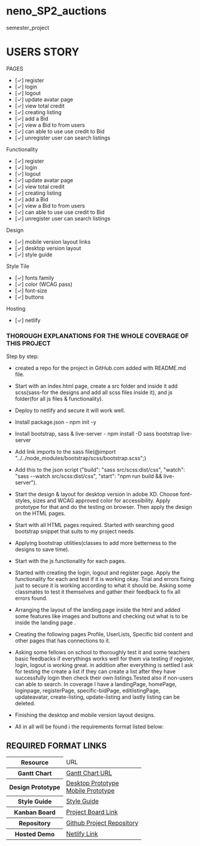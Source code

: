 # neno_SP2_auctions

semester_project

# USERS STORY

PAGES

- [✓] register
- [✓] login
- [✓] logout
- [✓] update avatar page
- [✓] view total credit
- [✓] creating listing
- [✓] add a Bid
- [✓] view a Bid to from users
- [✓] can able to use use credit to Bid
- [✓] unregister user can search listings

Functionality

- [✓] register
- [✓] login
- [✓] logout
- [✓] update avatar page
- [✓] view total credit
- [✓] creating listing
- [✓] add a Bid
- [✓] view a Bid to from users
- [✓] can able to use use credit to Bid
- [✓] unregister user can search listings

Design

- [✓] mobile version layout links
- [✓] desktop version layout
- [✓] style guide

Style Tile

- [✓] fonts family
- [✓] color (WCAG pass)
- [✓] font-size
- [✓] buttons

Hosting

- [✓] netlify

### THOROUGH EXPLANATIONS FOR THE WHOLE COVERAGE OF THIS PROJECT

Step by step:

- created a repo for the project in GitHub.com added with README.md file.

- Start with an index.html page, create a src folder and inside it add scss(sass-for the designs and add all scss files inside it), and js folder(for all js files & functionality).

- Deploy to netlify and secure it will work well.

- Install package.json - npm init -y

- Install bootstrap, sass & live-server - npm install -D sass bootstrap live-server

- Add link imports to the sass file(@import "../../node_modules/bootstrap/scss/bootstrap.scss";)

- Add this to the json script ("build": "sass src/scss:dist/css",
  "watch": "sass --watch src/scss:dist/css",
  "start": "npm run build && live-server").

- Start the design & layout for desktop version in adobe XD. Choose font-styles, sizes and WCAG approved color for accessibility. Apply prototype for that and do the testing on browser. Then apply the design on the HTML pages.

- Start with all HTML pages required. Started with searching good bootstrap snippet that suits to my project needs.

- Applying bootstrap utilities(classes to add more betterness to the designs to save time).

- Start with the js functionality for each pages.

- Started with creating the login, logout and register page. Apply the functionality for each and test if it is working okay. Trial and errors fixing just to secure it is working according to what it should be. Asking some classmates to test it themselves and gather their feedback to fix all errors found.

- Arranging the layout of the landing page inside the html and added some features like images and buttons and checking out what is to be inside the landing page .

- Creating the following pages Profile, UserLists, Specific bid content and other pages that has connections to it.

- Asking some fellows on school to thoroughly test it and some teachers basic feedbacks if everythings works well for them via testing if register, login, logout is working great. in addition after everything is settled I ask for testing the create a list if they can create a list after they have successfully login then check their own listings.Tested also if non-users can able to search. In coverage I have a landingPage, homePage, loginpage, registerPage, specific-bidPage, editlistingPage, updateavatar, create-listing, update-listing and lastly listing can be deleted.

- Finishing the desktop and mobile version layout designs.

- All in all will be found i the requirements format listed below:

## REQUIRED FORMAT LINKS

<table>
  <thead>
    <tr>
      <th>Resource</th>
      <td>URL</td>
    </tr>
  </thead>
  <tbody>
    <tr>
      <th>Gantt Chart</th>
         <td><a href="https://app.ganttpro.com/#/project/1671188223358/export">Gantt Chart URL</a></td>
    </tr>
    <tr>
      <th>Design Prototype</th>
      <td><a href="https://xd.adobe.com/view/43db553a-b81a-4fb4-89df-20c7b3b66308-1688/">Desktop Prototype</a> </br>
      <a href="https://xd.adobe.com/view/f56a4dc1-00de-4ac4-bee6-61a767b8c610-a039/">Mobile Prototype</a></td>
    </tr>
    <tr>
      <th>Style Guide</th>
      <td><a href="https://xd.adobe.com/view/ef30e48a-9743-4796-bc98-408e3e37ba2f-ba63/">Style Guide</a></td>
    </tr>
    <tr>
      <th>Kanban Board</th>
      <td><a href="https://trello.com/invite/b/L62c1XWJ/ATTIcef7bf2e5cb14b42fa9f7553394d8f0a79E6F03D/kanban">Project Board Link</a></td>
    </tr>
    <tr>
      <th>Repository</th>
      <td><a href="https://github.com/NeNorvalls/neno_SP2_auctions.git">Github Project Repository</a></td>
    </tr>
    <tr>
      <th>Hosted Demo</th>
      <td><a href="https://neno-sp2auctions.netlify.app/">Netlify Link</a></td>
    </tr>
  </tbody>
</table>
